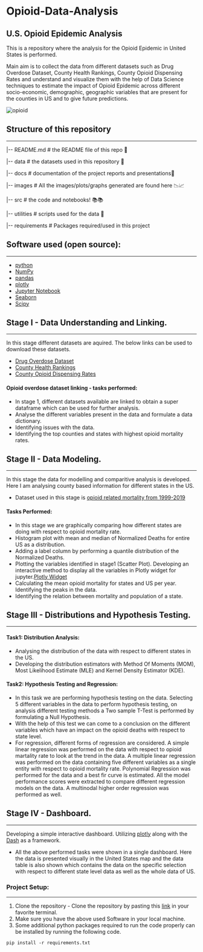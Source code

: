 # Opioid-Data-Analysis
## U.S. Opioid Epidemic Analysis

This is a repository where the analysis for the Opioid Epidemic in United States is performed.

Main aim is to collect the data from different datasets such as Drug Overdose Dataset, County Health Rankings, County Opioid Dispensing Rates and understand and visualize them with the help of Data Science techniques to estimate the impact of Opioid Epidemic across different socio-economic, demographic, geographic variables that are present for the counties in US and to give future predictions.

![opioid](https://www.hhs.gov/opioids/sites/default/files/inline-images/opioids-infographic.png)

## Structure of this repository
***
|-- README.md                       # the README file of this repo 📖 

|-- data                            # the datasets used in this repository 📃

|-- docs                            # documentation of the project reports and presentations📗

|-- images                          # All the images/plots/graphs generated are found here 📉📈

|-- src                             # the code and notebooks! 📚📚

|-- utilities                       # scripts used for the data 📃

|-- requirements                    # Packages required/used in this project


## Software used (open source):
***
+ [python](https://www.python.org/download/releases/3.0/)
+ [NumPy](https://numpy.org/)
+ [pandas](https://pandas.pydata.org/)
+ [plotly](https://plotly.com/)
+ [Jupyter Notebook](https://jupyter.org/)
+ [Seaborn](https://seaborn.pydata.org/)
+ [Scipy](https://scipy.org/)



## Stage I - Data Understanding and Linking.
***
In this stage different datasets are aquired. The below links can be used to download these datasets.

+ [Drug Overdose Dataset](https://wonder.cdc.gov/ucd-icd10.html)
+ [County Health Rankings](https://www.countyhealthrankings.org/)
+ [County Opioid Dispensing Rates](https://www.cdc.gov/drugoverdose/maps/rxcounty2019.html)

#### Opioid overdose dataset linking - tasks performed:
- In stage 1, different datasets available are linked to obtain a super dataframe which can be used for further analysis.
- Analyse the different variables present in the data and formulate a data dictionary.
- Identifying issues with the data.
- Identifying the top counties and states with highest opioid mortality rates.

## Stage II - Data Modeling.
***
In this stage the data for modelling and comparitive analysis is developed. Here I am analysing county based information for different states in the US.
- Dataset used in this stage is [opioid  related mortality from 1999-2019](https://wonder.cdc.gov/wonder/help/ucd.html#Drug/Alcohol%20Induced%20Causes)

#### Tasks Performed:
- In this stage we are graphically comparing how different states are doing with respect to opioid mortality rate.
- Histogram plot with mean and median of Normalized Deaths for entire US as a distribution.
- Adding a label column by performing a quantile distribution of the Normalized Deaths.
- Plotting the variables identified in stage1 (Scatter Plot). Developing an interactive method to display all the variables in Plotly widget for jupyter.[Plotly Widget](https://plotly.com/python/figurewidget-app/)
- Calculating the mean opioid mortality for states and US per year. Identifying the peaks in the data.
- Identifying the relation between mortality and population of a state.


## Stage III - Distributions and Hypothesis Testing.
***
#### Task1: Distribution Analysis:
- Analysing the distribution of the data with respect to different states in the US.
- Developing the distribution estimators with Method Of Moments (MOM), Most Likelihood Estimate (MLE) and Kernel Density Estimator (KDE).
#### Task2: Hypothesis Testing and Regression:
- In this task we are performing hypothesis testing on the data. Selecting 5 different variables in the data to perform hypothesis testing, on analysis different testing methods a Two sample T-Test is performed by formulating a Null Hypothesis.
- With the help of this test we can come to a conclusion on the different variables which have an impact on the opioid deaths with respect to state level.
- For regression, different forms of regression are considered. A simple linear regression was performed on the data with respect to opioid martality rate to look at the trend in the data. A multiple linear regression was performed on the data containing five different variables as a single entity with respect to opioid mortality rate. Polynomial Regression was performed for the data and a best fir curve is estimated. All the model performance scores were extracted to compare different regression models on the data. A multinodal higher order regression was performed as well. 

## Stage IV - Dashboard.
***
Developing a simple interactive dashboard. Utilizing [plotly](https://plotly.com/) along with the [Dash](https://plotly.com/dash/) as a framework.
- All the above performed tasks were shown in a single dashboard. Here the data is presented visually in the United States map and the data table is also shown which contains the data on the specific selection with respect to different state level data as well as the whole data of US.

### Project Setup:
***
1. Clone the repository - Clone the repository by pasting this [link](https://github.com/AjayKrishna76/Opioid-Data-Analysis) in your favorite terminal.
2. Make sure you have the above used Software in your local machine.
3. Some additional python packages required to run the code properly can be installed by running the following code.

```
pip install -r requirements.txt
```
